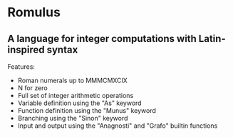 # Romulus
## A language for integer computations with Latin-inspired syntax

Features:
- Roman numerals up to MMMCMXCIX
- N for zero
- Full set of integer arithmetic operations
- Variable definition using the "As" keyword
- Function definition using the "Munus" keyword
- Branching using the "Sinon" keyword
- Input and output using the "Anagnosti" and "Grafo" builtin functions

